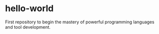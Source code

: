 # hello-world
First repository to begin the mastery of powerful programming languages and tool development.
